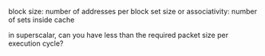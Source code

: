 block size: number of addresses per block
set size or associativity: number of sets inside cache

in superscalar, can you have less than the required packet size per execution cycle?